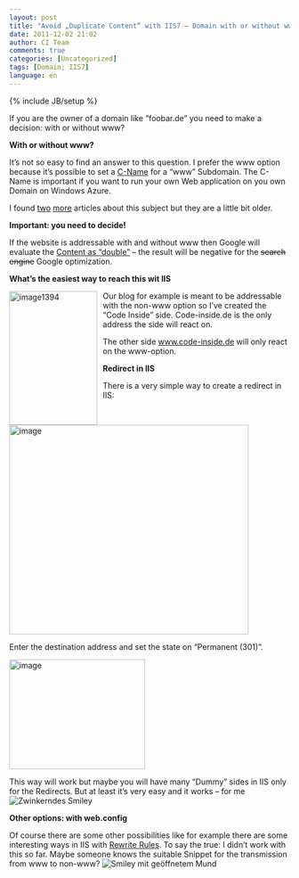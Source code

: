 ```yaml
---
layout: post
title: "Avoid „Duplicate Content“ with IIS7 – Domain with or without www"
date: 2011-12-02 21:02
author: CI Team
comments: true
categories: [Uncategorized]
tags: [Domain; IIS7]
language: en
---
```

{% include JB/setup %}
<p>If you are the owner of a domain like “foobar.de” you need to make a decision: with or without www? </p>
<p><b>With or without www?</b></p>
<p>It’s not so easy to find an answer to this question. I prefer the www option because it’s possible to set a <a href="{{BASE_PATH}}/2010/12/16/howto-eigene-domains-auf-windows-azure-applikationen-mappen-cloudapp-net/">C-Name</a> for a “www” Subdomain. The C-Name is important if you want to run your own Web application on you own Domain on Windows Azure. </p>
<p>I found <a href="http://www.sitepoint.com/www-or-no-www/">two</a> <a href="http://www.codinghorror.com/blog/2008/04/the-great-dub-dub-dub-debate.html">more</a> articles about this subject but they are a little bit older. </p>
<p><b>Important: you need to decide! </b></p>  
  <p>If the website is addressable with and without www then Google will evaluate the <a href="http://www.google.com/support/webmasters/bin/answer.py?answer=66359">Content as “double”</a> – the result will be negative for the <s>search engine</s> Google optimization. </p>
<p><b>What’s the easiest way to reach this wit IIS</b></p>
<p><a href="{{BASE_PATH}}/assets/wp-images-en/image1394.png"><img style="background-image: none; border-bottom: 0px; border-left: 0px; margin: 0px 10px 0px 0px; padding-left: 0px; padding-right: 0px; display: inline; float: left; border-top: 0px; border-right: 0px; padding-top: 0px" title="image1394" border="0" alt="image1394" align="left" src="{{BASE_PATH}}/assets/wp-images-en/image1394_thumb.png" width="158" height="240" /></a>Our blog for example is meant to be addressable with the non-www option so I’ve created the “Code Inside” side. Code-inside.de is the only address the side will react on. </p>
<p>The other side <a href="http://www.code-inside.de">www.code-inside.de</a> will only react on the www-option. </p>  
  
  
  <p><b>Redirect in IIS</b></p>
<p>There is a very simple way to create a redirect in IIS:</p>
<p><img style="background-image: none; border-bottom: 0px; border-left: 0px; padding-left: 0px; padding-right: 0px; border-top: 0px; border-right: 0px; padding-top: 0px" title="image" border="0" alt="image" src="{{BASE_PATH}}/assets/wp-images-de/image_thumb577.png" width="430" height="376" /></p>
<p>Enter the destination address and set the state on “Permanent (301)”.</p>
<p><img style="background-image: none; border-bottom: 0px; border-left: 0px; padding-left: 0px; padding-right: 0px; border-top: 0px; border-right: 0px; padding-top: 0px" title="image" border="0" alt="image" src="{{BASE_PATH}}/assets/wp-images-de/image_thumb578.png" width="244" height="197" /></p>
<p>This way will work but maybe you will have many “Dummy” sides in IIS only for the Redirects. But at least it’s very easy and it works – for me <img style="border-bottom-style: none; border-left-style: none; border-top-style: none; border-right-style: none" class="wlEmoticon wlEmoticon-winkingsmile" alt="Zwinkerndes Smiley" src="{{BASE_PATH}}/assets/wp-images-en/wlEmoticon-winkingsmile29.png" /></p>
<p><b>Other options: with web.config</b></p>  
  <p>Of course there are some other possibilities like for example there are some interesting ways in IIS with <a href="http://learn.iis.net/page.aspx/460/using-the-url-rewrite-module/">Rewrite Rules</a>. To say the true: I didn’t work with this so far. Maybe someone knows the suitable Snippet for the transmission from www to non-www? <img style="border-bottom-style: none; border-left-style: none; border-top-style: none; border-right-style: none" class="wlEmoticon wlEmoticon-openmouthedsmile" alt="Smiley mit geöffnetem Mund" src="{{BASE_PATH}}/assets/wp-images-en/wlEmoticon-openmouthedsmile2.png" /></p>

